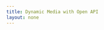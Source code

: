 ```yaml
---
title: Dynamic Media with Open API
layout: none
--- 
```


<RedoclyAPIBlock src='https://api.redocly.com/registry/bundle/adobe-developers/AEM-assets-delivery/advancemodifiers/openapi.yaml?branch=prod' typography='fontFamily: `"Source Sans Pro", sans-serif`' />
